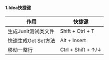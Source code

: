 #### 1.Idea快捷键


| 作用                  | 快捷键              |
| --------              | --------           |
| 生成Junit测试类文件  | Shift + Ctrl + T   |
| 快速生成Get Set方法  | Alt + Insert       |   
| 移动一整行           | Ctrl + Shift + ↑/↓ |   
  
